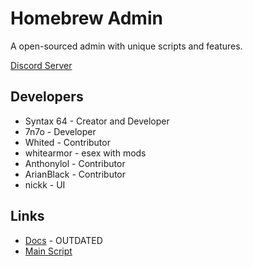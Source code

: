 
# Homebrew Admin

A open-sourced admin with unique scripts and features.

 [Discord Server](https://discord.gg/GH5mEDgpVp)

## Developers

- Syntax 64 - Creator and Developer
- 7n7o - Developer
- Whited - Contributor
- whitearmor - esex with mods
- Anthonylol - Contributor
- ArianBlack - Contributor
- nickk - UI 


## Links

 - [Docs](https://syntaxx64.github.io/HomebrewAdmin/) - OUTDATED
 - [Main Script](https://github.com/syntaxx64/HomebrewAdmin/blob/master/Main)

  

